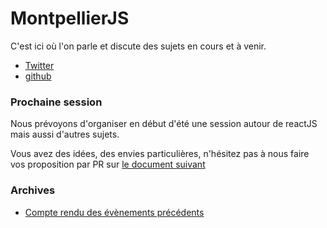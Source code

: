 MontpellierJS
=============

C'est ici où l'on parle et discute des sujets en cours et à venir.

* [Twitter](https://twitter.com/MontpellierJS)
* [github](https://github.com/MontpellierJS/MontpellierJS)

### Prochaine session 

Nous prévoyons d'organiser en début d'été une session autour de reactJS mais aussi d'autres sujets.

Vous avez des idées, des envies particulières, n'hésitez pas à nous faire vos proposition par PR sur [le document suivant](sessions/MontpellierJS6.md)


### Archives

* [Compte rendu des évènements précédents](archives/ARCHIVE.md)
